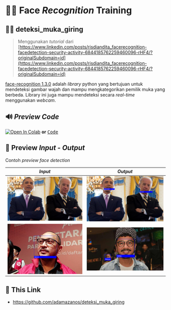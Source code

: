 
#  🕵️‍♂️ Face *Recognition* Training
## 🧑‍🎤 deteksi_muka_giring


> Menggunakan *tutorial* dari
> [https://www.linkedin.com/posts/risdiandita_facerecognition-facedetection-security-activity-6844185762259460096-rHF4/?originalSubdomain=id](https://www.linkedin.com/posts/risdiandita_facerecognition-facedetection-security-activity-6844185762259460096-rHF4/?originalSubdomain=id)

[face-recognition 1.3.0](https://pypi.org/project/face-recognition/ ) adalah *library* python yang bertujuan untuk mendeteksi gambar wajah dan mampu mengkategorikan pemilik muka yang berbeda. Library ini juga mampu mendeteksi secara *real-time* menggunakan *webcam*.


## 🔊 *Preview Code*

[![Open In Colab](https://colab.research.google.com/assets/colab-badge.svg)](https://colab.research.google.com/github/adamazanos/deteksi_muka_giring/blob/main/deteksi_muka_giring.ipynb) **or** <kbd> [Code](https://github.com/adamazanos/deteksi_muka_giring/blob/main/deteksi_muka_giring.ipynb) </kbd>

## 🤖 Preview *Input - Output*
Contoh *preview* *face detection*


|*Input*| *Output* |
|--|--|
|  <img src="https://raw.githubusercontent.com/adamazanos/deteksi_muka_giring/main/Prev%20in%20out/Obama%20-%20Biden%201.png" width="500"></img> | <img src="https://raw.githubusercontent.com/adamazanos/deteksi_muka_giring/main/Prev%20in%20out/Obama%20-%20Biden%202.png" width="500"></img>
|  <img src="https://raw.githubusercontent.com/adamazanos/deteksi_muka_giring/main/Prev%20in%20out/giring%201.png" width="500"></img> | <img src="https://raw.githubusercontent.com/adamazanos/deteksi_muka_giring/main/Prev%20in%20out/giring%202.png" width="500"></img> |

## 🔗 This Link

- https://github.com/adamazanos/deteksi_muka_giring
